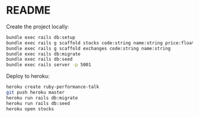 # README

Create the project locally:

```bash
bundle exec rails db:setup
bundle exec rails g scaffold stocks code:string name:string price:float exchange_id:integer
bundle exec rails g scaffold exchanges code:string name:string
bundle exec rails db:migrate
bundle exec rails db:seed
bundle exec rails server -p 5001
```

Deploy to heroku:

```bash
heroku create ruby-performance-talk
git push heroku master
heroku run rails db:migrate
heroku run rails db:seed
heroku open stocks
```
